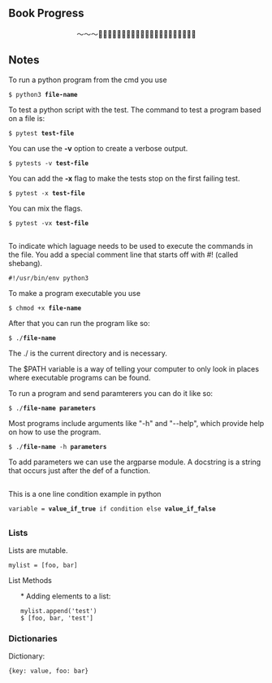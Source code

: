 ## Book Progress
<p align=center>〜〜〜🏄🏽🌊🌊🌊🌊🌊🌊🌊🌊🌊🌊🌊🌊🌊🌊🌊🌊🌊🌊🌊</p>

##

## Notes
<p>To run a python program from the cmd you use<br></p>
<p><code>$ python3 <b>file-name</b></code></p>
<p>To test a python script with the test. The command to test a program based on a file is:</p>
<p><code>$ pytest <b>test-file</b></code></p>
<p>You can use the <b>-v</b> option to create a verbose output.</p>
<p><code>$ pytests -v <b>test-file</b></code></p>
<p>You can add the <b>-x</b> flag to make the tests stop on the first failing test.</p>
<p><code>$ pytest -x <b>test-file</b></code></p>
<p>You can mix the flags.</p>
<p><code>$ pytest -vx <b>test-file</b></code></p>

##

<p>To indicate which laguage needs to be used to execute the commands in the file. You add a special comment line that starts off with #! (called shebang).</p>
<p><code>#!/usr/bin/env python3</code></p>
<p>To make a program executable you use</p>
<p><code>$ chmod +x <b>file-name</b></code></p>
<p>After that you can run the program like so:</p>
<p><code>$ ./<b>file-name</b></code></p>
<p>The ./ is the current directory and is necessary.</p>
<p>The $PATH variable is a way of telling your computer to only look in places where executable programs can be found.</p>
<p>To run a program and send paramterers you can do it like so:</p>
<p><code>$ ./<b>file-name</b> <b>parameters</b></code></p>
<p>Most programs include arguments like "-h" and "--help", which provide help on how to use the program.</p>
<p><code>$ ./<b>file-name</b> -h <b>parameters</b></code></p>
<p>To add parameters we can use the argparse module. A docstring is a string that occurs just after the def of a function.</p>

##

<p>This is a one line condition example in python</p>
<p><code>variable = <b>value_if_true</b> if condition else <b>value_if_false</b></code></p>

##

### Lists
<p>Lists are mutable.</p>
<p><code>mylist = [foo, bar]</code></p>
<p>List Methods</p>
<ul>
<p>* Adding elements to a list:</p>
<code>mylist.append('test')</code><br>
<code>$ [foo, bar, 'test']</code>
</ul>

### Dictionaries
<p>Dictionary:</p>
<p><code>{key: value, foo: bar}</code></p>
